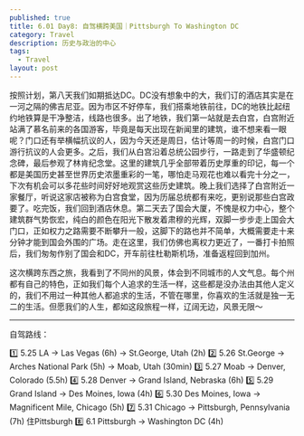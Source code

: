 ```yaml
---
published: true
title: 6.01 Day8: 自驾横跨美国｜Pittsburgh To Washington DC
category: Travel
description: 历史与政治的中心
tags: 
  - Travel
layout: post
---
```

按照计划，第八天我们如期抵达DC。DC没有想象中的大，我们订的酒店其实是在一河之隔的佛吉尼亚。因为市区不好停车，我们搭乘地铁前往，DC的地铁比起纽约地铁算是干净整洁，线路也很多。出了地铁，我们第一站就是去白宫，白宫附近站满了慕名前来的各国游客，毕竟是每天出现在新闻里的建筑，谁不想来看一眼呢？门口还有举横幅抗议的人，因为今天还是周日，估计等周一的时候，白宫门口游行抗议的人会更多。之后，我们从白宫沿着总统公园步行，一路走到了华盛顿纪念碑，最后参观了林肯纪念堂。这里的建筑几乎全部带着历史厚重的印记，每一个都是美国历史甚至世界历史浓墨重彩的一笔，哪怕走马观花也难以看完十分之一，下次有机会可以多花些时间好好地观赏这些历史建筑。晚上我们选择了白宫附近一家餐厅，听说这家店被称为白宫食堂，因为历届总统都有来吃，更别说那些白宫政要了。吃完饭，我们回到酒店休息。第二天去了国会大厦，不愧是权力中心，整个建筑群气势恢宏，纯白的颜色在阳光下散发着肃穆的光辉，双脚一步步走上国会大门口，正如权力之路需要不断攀升一般，这脚下的路也并不简单，大概需要走十来分钟才能到国会外围的广场。走在这里，我们仿佛也离权力更近了，一番打卡拍照后，我们匆匆作别了国会和DC，开车前往杜勒斯机场，准备返程回到加州。

这次横跨东西之旅，我看到了不同州的风景，体会到不同城市的人文气息。每个州都有自己的特色，正如我们每个人追求的生活一样，这些都是没办法由其他人定义的，我们不用过一种其他人都追求的生活，不管在哪里，你喜欢的生活就是独一无二的生活。但愿我们的人生，都如这段旅程一样，辽阔无边，风景无限～


---

自驾路线：

1️⃣ 5.25 LA → Las Vegas (6h) → St.George, Utah (2h)
2️⃣ 5.26 St.George → Arches National Park (5h) → Moab, Utah (30min)
3️⃣ 5.27 Moab → Denver, Colorado (5.5h)
4️⃣ 5.28 Denver → Grand Island, Nebraska (6h)
5️⃣ 5.29 Grand Island → Des Moines, Iowa (4h)
6️⃣ 5.30 Des Moines, Iowa → Magnificent Mile, Chicago (5h)
7️⃣ 5.31 Chicago → Pittsburgh, Pennsylvania (7h) 住Pittsburgh
8️⃣ 6.1 Pittsburgh → Washington DC (4h)